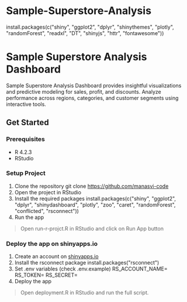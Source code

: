 # Sample-Superstore-Analysis
install.packages(c("shiny", "ggplot2", "dplyr", "shinythemes", "plotly", "randomForest", "readxl", "DT", "shinyjs", "httr", "fontawesome"))
# Sample Superstore Analysis Dashboard
Sample Superstore Analysis Dashboard provides insightful visualizations and predictive modeling for sales, profit, and discounts. Analyze performance across regions, categories, and customer segments using interactive tools.
## Get Started

### Prerequisites
- R 4.2.3
- RStudio

### Setup Project

1. Clone the repository
git clone https://github.com/manasvi-code
2. Open the project in RStudio
3. Install the required packages
install.packages(c("shiny", "ggplot2", "dplyr", "shinydashboard", "plotly", "zoo", "caret", "randomForest", "conflicted", "rsconnect"))
4. Run the app
> Open run-r-projct.R in RStudio and click on Run App button

### Deploy the app on shinyapps.io

1. Create an account on [shinyapps.io](https://www.shinyapps.io/)
2. Install the rsconnect package
install.packages("rsconnect")
3. Set .env variables (check .env.example)
RS_ACCOUNT_NAME=
RS_TOKEN=
RS_SECRET=
4. Deploy the app
> Open deployment.R in RStudio and run the full script.
